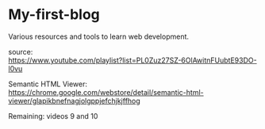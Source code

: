 # My-first-blog
Various resources and tools to learn web development.

source:  
https://www.youtube.com/playlist?list=PL0Zuz27SZ-6OlAwitnFUubtE93DO-l0vu

Semantic HTML Viewer:  
https://chrome.google.com/webstore/detail/semantic-html-viewer/glapikbnefnagjolgppjefchjkjffhog

Remaining: videos 9 and 10
